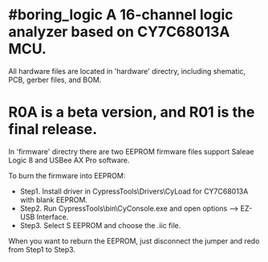 #boring_logic
A 16-channel logic analyzer based on CY7C68013A MCU.
============
All hardware files are located in 'hardware' directry, including shematic, PCB, gerber files, and BOM.

R0A is a beta version, and R01 is the final release.
============
In 'firmware' directry there are two EEPROM firmware files support Saleae Logic 8 and USBee AX Pro software.

To burn the firmware into EEPROM:

- Step1. Install driver in CypressTools\Drivers\CyLoad for CY7C68013A with blank EEPROM.
- Step2. Run CypressTools\bin\CyConsole.exe and open options --> EZ-USB Interface.
- Step3. Select S EEPROM and choose the .iic file.

When you want to reburn the EEPROM, just disconnect the jumper and redo from Step1 to Step3.
